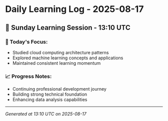 # Daily Learning Log - 2025-08-17

## 📅 Sunday Learning Session - 13:10 UTC

### 🎯 Today's Focus:
- Studied cloud computing architecture patterns
- Explored machine learning concepts and applications
- Maintained consistent learning momentum

### 📈 Progress Notes:
- Continuing professional development journey
- Building strong technical foundation
- Enhancing data analysis capabilities

---
*Generated at 13:10 UTC on 2025-08-17*
